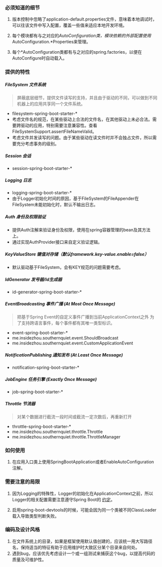 ### 必须知道的细节
1. 版本控制中忽略了application-default.properties文件，意味着本地调试时，可以往该文件中写入配置，覆盖一些值来适应本地开发环境。

1. 每个模块都有与之对应的*AutoConfiguration类，模块依赖的外部配置使用*AutoConfiguration.*Properties来管理。

1. 每个*AutoConfiguration类都有与之对应的spring.factories，以便在AutoConfigure时自动载入。


### 提供的特性
##### FileSystem 文件系统  

> 屏蔽底层细节，提供文件读写的支持，并且由于驱动的不同，可以做到不同机器上的应用共享同一个文件系统。

- filesystem-spring-boot-starter-*
- 考虑文件名的规范，在某些驱动上合法的文件名，在其他驱动上未必合法。需要跨驱动的应用，特别需要注意兼容性。查看FileSystemSupport.assertFileNameValid。
- 考虑文件并发读写的问题。由于某些驱动在读文件时并不会独占文件，所以需要充分考虑事务的级别。

##### Session 会话  

- session-spring-boot-starter-*

##### Logging 日志

- logging-spring-boot-starter-*
- 由于Logger初始化时间的原因，基于FileSystem的FileAppender在FileSystem未能初始化时，默认不输出日志。
    
##### Auth 身份及权限验证

- 提供Auth注解来验证身份及权限，使用在spring容器管理的bean及其方法上。
- 通过实现AuthProvider接口来自定义验证逻辑。

##### KeyValueStore 键值对存储（默认framework.key-value.enable=false）

- 默认驱动基于FileSystem，会有KEY规范的问题需要考虑。
    
##### IdGenerator 发号器/Id生成器

- id-generator-spring-boot-starter-*
    
##### EventBroadcasting 事件广播 (At Most Once Message)

> 把基于Spring Event的自定义事件广播到当前ApplicationContext之外
> 为了支持跨语言事件，每个事件都有其唯一类型标识。

- event-spring-boot-starter-*
- me.insidezhou.southernquiet.event.ShouldBroadcast
- me.insidezhou.southernquiet.event.CustomApplicationEvent
    
##### NotificationPublishing 通知发布 (At Least Once Message)

- notification-spring-boot-starter-*
    
##### JobEngine 任务引擎 (Exactly Once Message)

- job-spring-boot-starter-*

##### Throttle 节流器  

> 对某个数据进行截流一段时间或截流一定次数后，再重新打开

- throttle-spring-boot-starter-*
- me.insidezhou.southernquiet.throttle.Throttle
- me.insidezhou.southernquiet.throttle.ThrottleManager


### 如何使用
1. 在应用入口类上使用SpringBootApplication或者EnableAutoConfiguration注解。


### 需要注意的局限
1. 因为Logging的特殊性，Logger的初始化在ApplicationContext之前，所以Logger的相关配置需要注意遵守Spring Boot的
[约定](https://docs.spring.io/spring-boot/docs/2.0.6.RELEASE/reference/htmlsingle/#boot-features-custom-log-configuration)。

1. 启用spring-boot-devtools的时候，可能会因为同一个类被不同ClassLoader载入导致类型判断失败。


### 编码及设计风格
1. 在文件系统上的目录，如果是框架使用默认值创建的，应该统一用大写路径名，保持适当的特征有助于应用维护时大致区分某个目录来自何处。
1. 遇到bug，应该优先考虑设计一个或一组测试来捕获这个bug，以提高代码的质量及可维护性。

